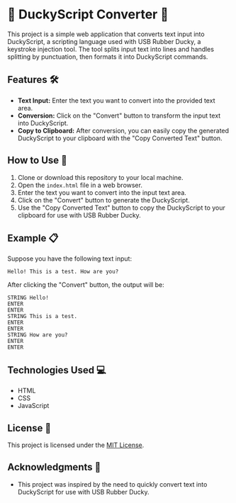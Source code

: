 # 🦆 DuckyScript Converter 🚀

This project is a simple web application that converts text input into DuckyScript, a scripting language used with USB Rubber Ducky, a keystroke injection tool. The tool splits input text into lines and handles splitting by punctuation, then formats it into DuckyScript commands.

## Features 🛠️

- **Text Input:** Enter the text you want to convert into the provided text area.
- **Conversion:** Click on the "Convert" button to transform the input text into DuckyScript.
- **Copy to Clipboard:** After conversion, you can easily copy the generated DuckyScript to your clipboard with the "Copy Converted Text" button.

## How to Use 📝

1. Clone or download this repository to your local machine.
2. Open the `index.html` file in a web browser.
3. Enter the text you want to convert into the input text area.
4. Click on the "Convert" button to generate the DuckyScript.
5. Use the "Copy Converted Text" button to copy the DuckyScript to your clipboard for use with USB Rubber Ducky.

## Example 📋

Suppose you have the following text input:

```
Hello! This is a test. How are you?
```

After clicking the "Convert" button, the output will be:

```
STRING Hello!
ENTER
ENTER
STRING This is a test.
ENTER
ENTER
STRING How are you?
ENTER
ENTER
```

## Technologies Used 💻

- HTML
- CSS
- JavaScript

## License 📄

This project is licensed under the [MIT License](LICENSE).

## Acknowledgments 🙏

- This project was inspired by the need to quickly convert text into DuckyScript for use with USB Rubber Ducky.
